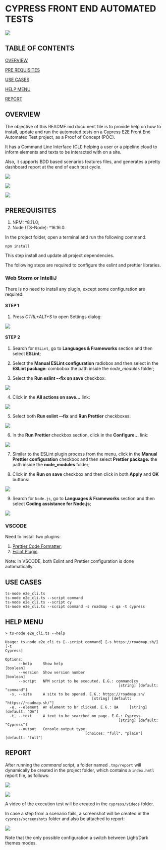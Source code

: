 # CYPRESS FRONT END AUTOMATED TESTS

![](./assets/readMeMd/e2eFeature.gif)

## TABLE OF CONTENTS

[OVERVIEW](#overview)

[PRE REQUISITES](#prerequisites)

[USE CASES](#use-cases)

[HELP MENU](#help-menu)

[REPORT](#report)

## OVERVIEW

The objective of this README.md document file is to provide help on how to install, update and run the automated tests on a Cypress E2E Front End Automated Test project, as a Proof of Concept (POC).

It has a Command Line Interface (CLI) helping a user or a pipeline cloud to inform elements and texts to be interacted with on a site.

Also, it supports BDD based scenarios features files, and generates a pretty dashboard report at the end of each test cycle.

![](./assets/readMeMd/bddFeature1.png)

![](./assets/readMeMd/reportDashboard1.png)

![](./assets/readMeMd/reportScenario1.png)


## PREREQUISITES

1. NPM: ^8.11.0;
2. Node (TS-Node): ^16.16.0.

In the project folder, open a terminal and run the following command:

```
npm install
```

This step install and update all project dependencies.

The following steps are required to configure the eslint and prettier libraries.

### Web Storm or IntelliJ

There is no need to install any plugin, except some configuration are required:

#### STEP 1

1. Press <i>CTRL+ALT+S</i> to open Settings dialog:

![](./assets/readMeMd/esLint1.png)

#### STEP 2

1. Search for `ESLint`, go to <b>Languages & Frameworks</b> section and then select <b>ESLint</b>;


2. Select the <b>Manual ESLint configuration</b> radiobox and then select in the <b>ESLint package:</b> combobox the path inside the <i>node_modules</i> folder;


3. Select the <b>Run eslint --fix on save</b> checkbox:

![](./assets/readMeMd/esLint2a.png)

4. Click in the <b>All actions on save...</b> link:

![](./assets/readMeMd/esLint2b.png)

5. Select both <b>Run eslint --fix</b> and <b>Run Prettier</b> checkboxes:

![](./assets/readMeMd/esLint2c.png)

6. In the <b>Run Prettier</b> checkbox section, click in the <b>Configure...</b> link:

![](./assets/readMeMd/esLint2d.png)

7. Similar to the ESLint plugin process from the menu, click in the <b>Manual Prettier configuration</b> checkbox and then select <b>Prettier package:</b> the path inside the <b>node_modules</b> folder;


8. Click in the <b>Run on save</b> checkbox and then click in both <b>Apply</b> and <b>OK</b> buttons:

![](./assets/readMeMd/esLint2e.png)

9. Search for `Node.js`, go to <b>Languages & Frameworks</b> section and then select <b>Coding assistance for Node.js</b>;

![](./assets/readMeMd/node1.png)

### VSCODE

Need to install two plugins:

1. [Prettier Code Formatter](https://marketplace.visualstudio.com/items?itemName=dbaeumer.vscode-eslint);
2. [Eslint Plugin](https://marketplace.visualstudio.com/items?itemName=dbaeumer.vscode-eslint).

Note: In VSCODE, both Eslint and Prettier configuration is done automatically.

## USE CASES

```
ts-node e2e_cli.ts
ts-node e2e_cli.ts --script command
ts-node e2e_cli.ts --script cy
ts-node e2e_cli.ts --script command -s roadmap -c qa -t cypress
```

## HELP MENU

```
> ts-node e2e_cli.ts --help

Usage: ts-node e2e_cli.ts [--script command] [-s https://roadmap.sh/] [-t
Cypress]

Options:
      --help     Show help                                             [boolean]
      --version  Show version number                                   [boolean]
      --script   NPM script to be executed. E.G.: command|cy
                                                   [string] [default: "command"]
  -s, --site     A site to be opened. E.G.: https://roadmap.sh/
                                       [string] [default: "https://roadmap.sh/"]
  -e, --element  An element to br clicked. E.G.: QA     [string] [default: "QA"]
  -t, --text     A text to be searched on page. E.G.: Cypress
                                                   [string] [default: "Cypress"]
      --output   Console output type.
                                    [choices: "full", "plain"] [default: "full"]
```

## REPORT

After running the <i>command</i> script, a folder named `.tmp/report` will dynamically be created in the project folder, which contains a `index.hmtl` report file, as follows:

![](./assets/readMeMd/reportDashboard1.png)

![](./assets/readMeMd/reportScenario1.png)

A video of the execution test will be created in the `cypress/videos` folder.

In case a step from a scenario fails, a screenshot will be created in the `cypress/screenshots` folder and also be attached to report:  

![](./assets/readMeMd/reportError1.png)

Note that the only possible configuration a switch between Light/Dark themes modes.
